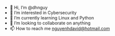 - 👋 Hi, I’m @dhnguy
- 👀 I’m interested in Cybersecurity
- 🌱 I’m currently learning Linux and Python
- 💞️ I’m looking to collaborate on anything
- 📫 How to reach me nguyenhdavid@hotmail.com

<!---
dhnguy/dhnguy is a ✨ special ✨ repository because its `README.md` (this file) appears on your GitHub profile.
You can click the Preview link to take a look at your changes.
--->
